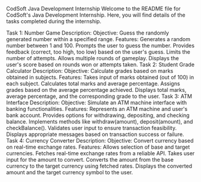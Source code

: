 CodSoft Java Development Internship
Welcome to the README file for CodSoft's Java Development Internship. Here, you will find details of the tasks completed during the internship.

Task 1: Number Game
Description:
Objective: Guess the randomly generated number within a specified range.
Features:
Generates a random number between 1 and 100.
Prompts the user to guess the number.
Provides feedback (correct, too high, too low) based on the user's guess.
Limits the number of attempts.
Allows multiple rounds of gameplay.
Displays the user's score based on rounds won or attempts taken.
Task 2: Student Grade Calculator
Description:
Objective: Calculate grades based on marks obtained in subjects.
Features:
Takes input of marks obtained (out of 100) in each subject.
Calculates total marks and average percentage.
Assigns grades based on the average percentage achieved.
Displays total marks, average percentage, and the corresponding grade to the user.
Task 3: ATM Interface
Description:
Objective: Simulate an ATM machine interface with banking functionalities.
Features:
Represents an ATM machine and user's bank account.
Provides options for withdrawing, depositing, and checking balance.
Implements methods like withdraw(amount), deposit(amount), and checkBalance().
Validates user input to ensure transaction feasibility.
Displays appropriate messages based on transaction success or failure.
Task 4: Currency Converter
Description:
Objective: Convert currency based on real-time exchange rates.
Features:
Allows selection of base and target currencies.
Fetches real-time exchange rates from a reliable API.
Takes user input for the amount to convert.
Converts the amount from the base currency to the target currency using fetched rates.
Displays the converted amount and the target currency symbol to the user.
